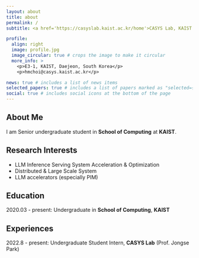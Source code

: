 ```yaml
---
layout: about
title: about
permalink: /
subtitle: <a href='https://casyslab.kaist.ac.kr/home'>CASYS Lab, KAIST

profile:
  align: right
  image: profile.jpg
  image_circular: true # crops the image to make it circular
  more_info: >
    <p>E3-1, KAIST, Daejeon, South Korea</p>
    <p>hmchoi@casys.kaist.ac.kr</p>

news: true # includes a list of news items
selected_papers: true # includes a list of papers marked as "selected={true}"
social: true # includes social icons at the bottom of the page
---
```


## About Me

I am Senior undergraduate student in **School of Computing** at **KAIST**.

## Research Interests

- LLM Inference Serving System Acceleration & Optimization
- Distributed & Large Scale System
- LLM accelerators (especially PIM)

## Education

2020.03 - present: Undergraduate in **School of Computing**, **KAIST**

## Experiences

2022.8 - present: Undergraduate Student Intern, **CASYS Lab** (Prof. Jongse Park)
